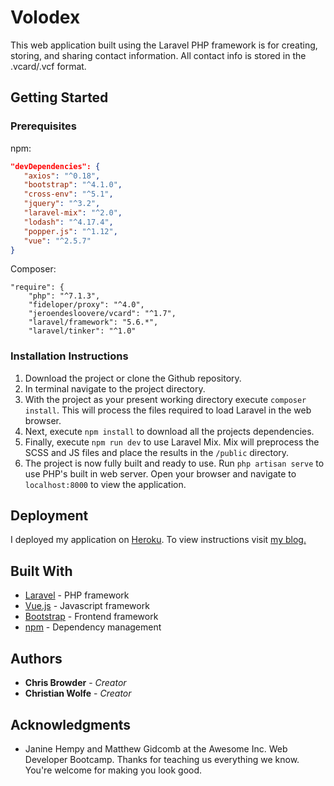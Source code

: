 # Volodex

This web application built using the Laravel PHP framework is for creating, storing, and sharing contact information. All contact info is stored in the .vcard/.vcf format.

## Getting Started

### Prerequisites

npm:

```json
"devDependencies": {
   "axios": "^0.18",
   "bootstrap": "^4.1.0",
   "cross-env": "^5.1",
   "jquery": "^3.2",
   "laravel-mix": "^2.0",
   "lodash": "^4.17.4",
   "popper.js": "^1.12",
   "vue": "^2.5.7"
}
```

Composer:

```
"require": {
    "php": "^7.1.3",
    "fideloper/proxy": "^4.0",
    "jeroendesloovere/vcard": "^1.7",
    "laravel/framework": "5.6.*",
    "laravel/tinker": "^1.0"
```

### Installation Instructions

1. Download the project or clone the Github repository.
2. In terminal navigate to the project directory.
3. With the project as your present working directory execute `composer install`. This will process the files required to load Laravel in the web browser.
4. Next, execute `npm install` to download all the projects dependencies.
5. Finally, execute `npm run dev` to use Laravel Mix. Mix will preprocess the SCSS and JS files and place the results in the `/public` directory.
6. The project is now fully built and ready to use. Run `php artisan serve` to use PHP's built in web server. Open your browser and navigate to `localhost:8000` to view the application.

## Deployment

I deployed my application on [Heroku](https://www.heroku.com/). To view instructions visit [my blog.](https://github.com/rcbrowder/rcbrowder.github.io/blob/master/_posts/2018-07-12-Deploying-Laravel-5-Applications-to-Heroku.md)

## Built With

* [Laravel](https://laravel.com/) - PHP framework
* [Vue.js](https://vuejs.org/) - Javascript framework
* [Bootstrap](https://getbootstrap.com/) - Frontend framework
* [npm](https://www.npmjs.com/) - Dependency management

## Authors

* __Chris Browder__ - _Creator_
* __Christian Wolfe__ - _Creator_

## Acknowledgments

* Janine Hempy and Matthew Gidcomb at the Awesome Inc. Web Developer Bootcamp. Thanks for teaching us everything we know. You're welcome for making you look good.

